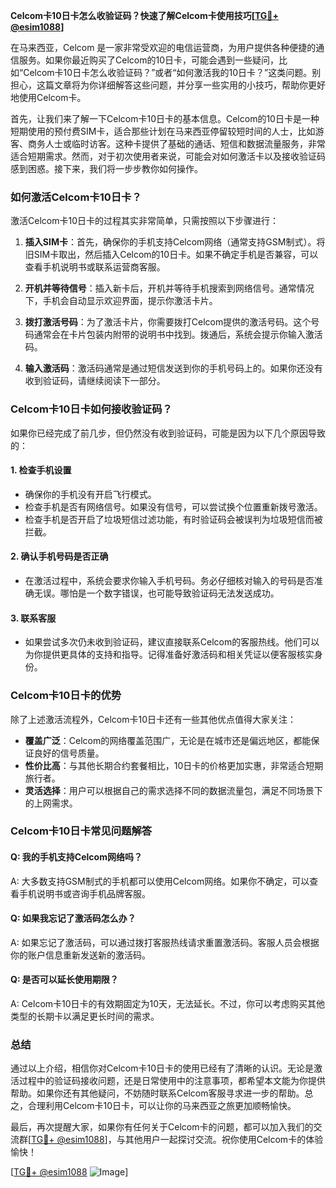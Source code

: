 **Celcom卡10日卡怎么收验证码？快速了解Celcom卡使用技巧[[TG💪+ @esim1088](https://t.me/s/esim1088)]**

在马来西亚，Celcom 是一家非常受欢迎的电信运营商，为用户提供各种便捷的通信服务。如果你最近购买了Celcom的10日卡，可能会遇到一些疑问，比如“Celcom卡10日卡怎么收验证码？”或者“如何激活我的10日卡？”这类问题。别担心，这篇文章将为你详细解答这些问题，并分享一些实用的小技巧，帮助你更好地使用Celcom卡。

首先，让我们来了解一下Celcom卡10日卡的基本信息。Celcom的10日卡是一种短期使用的预付费SIM卡，适合那些计划在马来西亚停留较短时间的人士，比如游客、商务人士或临时访客。这种卡提供了基础的通话、短信和数据流量服务，非常适合短期需求。然而，对于初次使用者来说，可能会对如何激活卡以及接收验证码感到困惑。接下来，我们将一步步教你如何操作。

### 如何激活Celcom卡10日卡？

激活Celcom卡10日卡的过程其实非常简单，只需按照以下步骤进行：

1. **插入SIM卡**：首先，确保你的手机支持Celcom网络（通常支持GSM制式）。将旧SIM卡取出，然后插入Celcom的10日卡。如果不确定手机是否兼容，可以查看手机说明书或联系运营商客服。

2. **开机并等待信号**：插入新卡后，开机并等待手机搜索到网络信号。通常情况下，手机会自动显示欢迎界面，提示你激活卡片。

3. **拨打激活号码**：为了激活卡片，你需要拨打Celcom提供的激活号码。这个号码通常会在卡片包装内附带的说明书中找到。拨通后，系统会提示你输入激活码。

4. **输入激活码**：激活码通常是通过短信发送到你的手机号码上的。如果你还没有收到验证码，请继续阅读下一部分。

### Celcom卡10日卡如何接收验证码？

如果你已经完成了前几步，但仍然没有收到验证码，可能是因为以下几个原因导致的：

#### 1. **检查手机设置**
   - 确保你的手机没有开启飞行模式。
   - 检查手机是否有网络信号。如果没有信号，可以尝试换个位置重新拨号激活。
   - 检查手机是否开启了垃圾短信过滤功能，有时验证码会被误判为垃圾短信而被拦截。

#### 2. **确认手机号码是否正确**
   - 在激活过程中，系统会要求你输入手机号码。务必仔细核对输入的号码是否准确无误。哪怕是一个数字错误，也可能导致验证码无法发送成功。

#### 3. **联系客服**
   - 如果尝试多次仍未收到验证码，建议直接联系Celcom的客服热线。他们可以为你提供更具体的支持和指导。记得准备好激活码和相关凭证以便客服核实身份。

### Celcom卡10日卡的优势

除了上述激活流程外，Celcom卡10日卡还有一些其他优点值得大家关注：

- **覆盖广泛**：Celcom的网络覆盖范围广，无论是在城市还是偏远地区，都能保证良好的信号质量。
- **性价比高**：与其他长期合约套餐相比，10日卡的价格更加实惠，非常适合短期旅行者。
- **灵活选择**：用户可以根据自己的需求选择不同的数据流量包，满足不同场景下的上网需求。

### Celcom卡10日卡常见问题解答

#### Q: 我的手机支持Celcom网络吗？
A: 大多数支持GSM制式的手机都可以使用Celcom网络。如果你不确定，可以查看手机说明书或咨询手机品牌客服。

#### Q: 如果我忘记了激活码怎么办？
A: 如果忘记了激活码，可以通过拨打客服热线请求重置激活码。客服人员会根据你的账户信息重新发送新的激活码。

#### Q: 是否可以延长使用期限？
A: Celcom卡10日卡的有效期固定为10天，无法延长。不过，你可以考虑购买其他类型的长期卡以满足更长时间的需求。

### 总结

通过以上介绍，相信你对Celcom卡10日卡的使用已经有了清晰的认识。无论是激活过程中的验证码接收问题，还是日常使用中的注意事项，都希望本文能为你提供帮助。如果你还有其他疑问，不妨随时联系Celcom客服寻求进一步的帮助。总之，合理利用Celcom卡10日卡，可以让你的马来西亚之旅更加顺畅愉快。

最后，再次提醒大家，如果你有任何关于Celcom卡的问题，都可以加入我们的交流群[[TG💪+ @esim1088](https://t.me/s/esim1088)]，与其他用户一起探讨交流。祝你使用Celcom卡的体验愉快！

[[TG💪+ @esim1088](https://t.me/s/esim1088) ![Image](https://i.postimg.cc/4NQfJmqS/Snipaste-2025-05-13-00-14-12.png)]